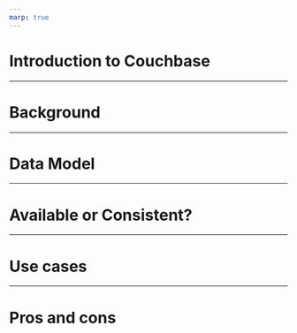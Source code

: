 ```yaml
---
marp: true
---
```


# Introduction to Couchbase

---

# Background

---

# Data Model

---

# Available or Consistent?

---

# Use cases

---

# Pros and cons
